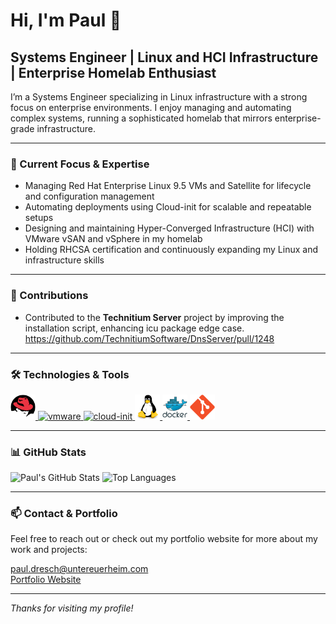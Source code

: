 # Hi, I'm Paul 👋

## Systems Engineer | Linux and HCI Infrastructure | Enterprise Homelab Enthusiast

I’m a Systems Engineer specializing in Linux infrastructure with a strong focus on enterprise environments. 
I enjoy managing and automating complex systems, running a sophisticated homelab that mirrors enterprise-grade infrastructure.

---

### 🔭 Current Focus & Expertise

- Managing Red Hat Enterprise Linux 9.5 VMs and Satellite for lifecycle and configuration management
- Automating deployments using Cloud-init for scalable and repeatable setups
- Designing and maintaining Hyper-Converged Infrastructure (HCI) with VMware vSAN and vSphere in my homelab
- Holding RHCSA certification and continuously expanding my Linux and infrastructure skills

---

### 💼 Contributions

- Contributed to the **Technitium Server** project by improving the installation script, enhancing icu package edge case. https://github.com/TechnitiumSoftware/DnsServer/pull/1248

---

### 🛠️ Technologies & Tools

<p align="left">
  <a href="https://www.redhat.com/en" target="_blank" rel="noreferrer">
    <img src="https://raw.githubusercontent.com/devicons/devicon/master/icons/redhat/redhat-original.svg" alt="redhat" width="40" height="40" />
  </a>
  <a href="https://www.vmware.com/products/vsphere.html" target="_blank" rel="noreferrer">
    <img src="https://www.svgrepo.com/show/355370/vmware.svg" alt="vmware" width="40" height="40" />
  </a>
  <a href="https://cloudinit.io/" target="_blank" rel="noreferrer">
    <img src="https://cloud-init.github.io/images/cloud-init-orange.svg" alt="cloud-init" width="40" height="40" />
  </a>
  <a href="https://www.linux.org/" target="_blank" rel="noreferrer">
    <img src="https://raw.githubusercontent.com/devicons/devicon/master/icons/linux/linux-original.svg" alt="linux" width="40" height="40" />
  </a>
  <a href="https://www.docker.com/" target="_blank" rel="noreferrer">
    <img src="https://raw.githubusercontent.com/devicons/devicon/master/icons/docker/docker-original-wordmark.svg" alt="docker" width="40" height="40" />
  </a>
  <a href="https://git-scm.com/" target="_blank" rel="noreferrer">
    <img src="https://raw.githubusercontent.com/devicons/devicon/master/icons/git/git-original.svg" alt="git" width="40" height="40" />
  </a>
</p>

---

### 📊 GitHub Stats

<p align="left">
  <img src="https://github-readme-stats.vercel.app/api?username=paul1404&show_icons=true&locale=en&theme=dark" alt="Paul's GitHub Stats" />
  <img src="https://github-readme-stats.vercel.app/api/top-langs/?username=paul1404&layout=compact&theme=dark" alt="Top Languages" />
</p>

---

### 📫 Contact & Portfolio

Feel free to reach out or check out my portfolio website for more about my work and projects:

[paul.dresch@untereuerheim.com](mailto:paul.dresch@untereuerheim.com)  
[Portfolio Website](https://pd-portfolio.net)

---

*Thanks for visiting my profile!*
